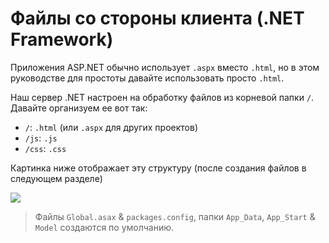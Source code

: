 # Файлы со стороны клиента (.NET Framework)

Приложения ASP.NET обычно использует `.aspx` вместо `.html`, но в этом руководстве для простоты давайте использовать просто `.html`.

Наш сервер .NET настроен на обработку файлов из корневой папки `/`. Давайте организуем ее вот так:

- `/`: `.html` (или `.aspx` для других проектов)
- `/js`: `.js`
- `/css`: `.css`

Картинка ниже отображает эту структуру (после создания файлов в следующем разделе) 

![](_media/net/project_all_files.png)

> Файлы `Global.asax` & `packages.config`, папки `App_Data`, `App_Start` & `Model` создаются по умолчанию.

